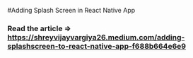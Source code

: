 #Adding Splash Screen in React Native App

### Read the article => https://shreyvijayvargiya26.medium.com/adding-splashscreen-to-react-native-app-f688b664e6e9

